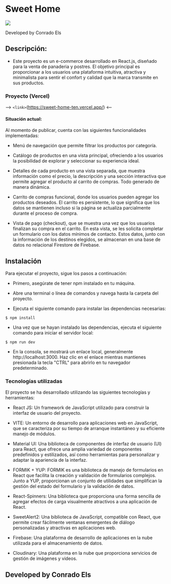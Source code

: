 # Sweet Home

![](https://res.cloudinary.com/dtvlycezq/image/upload/v1684851983/Sweet%20Home/white_logo_color_background_tcersk.jpg)

Developed by Conrado Els

## Descripción:
- Este proyecto es un e-commerce desarrollado en React.js, diseñado para la venta de panaderia y postres. El objetivo principal es proporcionar a los usuarios una plataforma intuitiva, atractiva y minimalista para sentir el confort y calidad que la marca transmite en sus productos.

### Proyecto (Vercel)

--> `<link>`(https://sweet-home-ten.vercel.app/) <--

#### Situación actual:
Al momento de publicar, cuenta con las siguientes funcionalidades implementadas:

- Menú de navegación que permite filtrar los productos por categoría.

- Catálogo de productos en una vista principal, ofreciendo a los usuarios la posibilidad de explorar y seleccionar su experiencia ideal.

- Detalles de cada producto en una vista separada, que muestra información como el precio, la descripción y una sección interactiva que permite agregar el producto al carrito de compras. Todo generado de manera dinámica.

- Carrito de compras funcional, donde los usuarios pueden agregar los productos deseados. El carrito es persistente, lo que significa que los datos se mantienen incluso si la página se actualiza parcialmente durante el proceso de compra.

- Vista de pago (checkout), que se muestra una vez que los usuarios finalizan su compra en el carrito. En esta vista, se les solicita completar un formulario con los datos mínimos de contacto. Estos datos, junto con la información de los destinos elegidos, se almacenan en una base de datos no relacional Firestore de Firebase.


## Instalación
Para ejecutar el proyecto, sigue los pasos a continuación:

- Primero, asegúrate de tener npm instalado en tu máquina.

- Abre una terminal o línea de comandos y navega hasta la carpeta del proyecto.

- Ejecuta el siguiente comando para instalar las dependencias necesarias:

`$ npm install`

- Una vez que se hayan instalado las dependencias, ejecuta el siguiente comando para iniciar el servidor local:

`$ npm run dev`

- En la consola, se mostrará un enlace local, generalmente http://localhost:3000. Haz clic en el enlace mientras mantienes presionada la tecla "CTRL" para abrirlo en tu navegador predeterminado.

### Tecnologías utilizadas
El proyecto se ha desarrollado utilizando las siguientes tecnologías y herramientas:

- React JS: Un framework de JavaScript utilizado para construir la interfaz de usuario del proyecto.

- VITE: Un entorno de desarrollo para aplicaciones web en JavaScript, que se caracteriza por su tiempo de arranque instantáneo y su eficiente manejo de módulos.

- Material UI: Una biblioteca de componentes de interfaz de usuario (UI) para React, que ofrece una amplia variedad de componentes predefinidos y estilizados, así como herramientas para personalizar y adaptar la apariencia de la interfaz.

- FORMIK + YUP: FORMIK es una biblioteca de manejo de formularios en React que facilita la creación y validación de formularios complejos. Junto a YUP, proporcionan un conjunto de utilidades que simplifican la gestión del estado del formulario y la validación de datos.

- React-Spinners: Una biblioteca que proporciona una forma sencilla de agregar efectos de carga visualmente atractivos a una aplicación de React.

- SweetAlert2: Una biblioteca de JavaScript, compatible con React, que permite crear fácilmente ventanas emergentes de diálogo personalizadas y atractivas en aplicaciones web.

- Firebase: Una plataforma de desarrollo de aplicaciones en la nube utilizada para el almacenamiento de datos.

- Cloudinary: Una plataforma en la nube que proporciona servicios de gestión de imágenes y videos.

## Developed by Conrado Els
